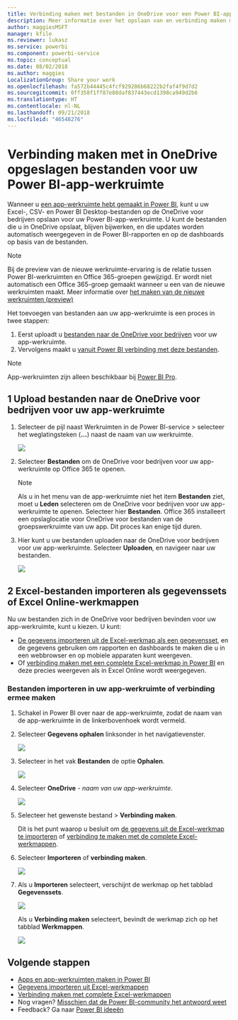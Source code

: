 ```yaml
---
title: Verbinding maken met bestanden in OneDrive voor een Power BI-app-werkruimte
description: Meer informatie over het opslaan van en verbinding maken met uw Excel-, CSV- en Power BI Desktop-bestanden op de OneDrive voor uw Power BI-app-werkruimte.
author: maggiesMSFT
manager: kfile
ms.reviewer: lukasz
ms.service: powerbi
ms.component: powerbi-service
ms.topic: conceptual
ms.date: 08/02/2018
ms.author: maggies
LocalizationGroup: Share your work
ms.openlocfilehash: fa572b44445c4fcf929286b68222b2faf4f9d7d2
ms.sourcegitcommit: 0ff358f1ff87e88daf837443ecd1398ca949d2b6
ms.translationtype: HT
ms.contentlocale: nl-NL
ms.lasthandoff: 09/21/2018
ms.locfileid: "46548276"
---
```

# <a name="connect-to-files-stored-in-onedrive-for-your-power-bi-app-workspace"></a>Verbinding maken met in OneDrive opgeslagen bestanden voor uw Power BI-app-werkruimte
Wanneer u [een app-werkruimte hebt gemaakt in Power BI](consumer/end-user-create-apps.md), kunt u uw Excel-, CSV- en Power BI Desktop-bestanden op de OneDrive voor bedrijven opslaan voor uw Power BI-app-werkruimte. U kunt de bestanden die u in OneDrive opslaat, blijven bijwerken, en die updates worden automatisch weergegeven in de Power BI-rapporten en op de dashboards op basis van de bestanden. 

> [!NOTE]
> Bij de preview van de nieuwe werkruimte-ervaring is de relatie tussen Power BI-werkruimten en Office 365-groepen gewijzigd. Er wordt niet automatisch een Office 365-groep gemaakt wanneer u een van de nieuwe werkruimten maakt. Meer informatie over [het maken van de nieuwe werkruimten (preview)](service-create-the-new-workspaces.md)

Het toevoegen van bestanden aan uw app-werkruimte is een proces in twee stappen: 

1. Eerst uploadt u [bestanden naar de OneDrive voor bedrijven](service-connect-to-files-in-app-workspace-onedrive-for-business.md#1-upload-files-to-the-onedrive-for-business-for-your-app-workspace) voor uw app-werkruimte.
2. Vervolgens maakt u [vanuit Power BI verbinding met deze bestanden](service-connect-to-files-in-app-workspace-onedrive-for-business.md#2-import-excel-files-as-datasets-or-as-excel-online-workbooks).

> [!NOTE]
> App-werkruimten zijn alleen beschikbaar bij [Power BI Pro](service-free-vs-pro.md).
> 
> 

## <a name="1-upload-files-to-the-onedrive-for-business-for-your-app-workspace"></a>1 Upload bestanden naar de OneDrive voor bedrijven voor uw app-werkruimte
1. Selecteer de pijl naast Werkruimten in de Power BI-service > selecteer het weglatingsteken (**…**) naast de naam van uw werkruimte. 
   
   ![](media/service-connect-to-files-in-app-workspace-onedrive-for-business/power-bi-app-ellipsis.png)
2. Selecteer **Bestanden** om de OneDrive voor bedrijven voor uw app-werkruimte op Office 365 te openen.
   
   > [!NOTE]
   > Als u in het menu van de app-werkruimte niet het item **Bestanden** ziet, moet u **Leden** selecteren om de OneDrive voor bedrijven voor uw app-werkruimte te openen. Selecteer hier **Bestanden**. Office 365 installeert een opslaglocatie voor OneDrive voor bestanden van de groepswerkruimte van uw app. Dit proces kan enige tijd duren. 
   > 
   > 
3. Hier kunt u uw bestanden uploaden naar de OneDrive voor bedrijven voor uw app-werkruimte. Selecteer **Uploaden**, en navigeer naar uw bestanden.
   
   ![](media/service-connect-to-files-in-app-workspace-onedrive-for-business/pbi_grpfilesonedrive.png)

## <a name="2-import-excel-files-as-datasets-or-as-excel-online-workbooks"></a>2 Excel-bestanden importeren als gegevenssets of Excel Online-werkmappen
Nu uw bestanden zich in de OneDrive voor bedrijven bevinden voor uw app-werkruimte, kunt u kiezen. U kunt: 

* [De gegevens importeren uit de Excel-werkmap als een gegevensset](service-get-data-from-files.md), en de gegevens gebruiken om rapporten en dashboards te maken die u in een webbrowser en op mobiele apparaten kunt weergeven.
* Of [verbinding maken met een complete Excel-werkmap in Power BI](service-excel-workbook-files.md) en deze precies weergeven als in Excel Online wordt weergegeven.

### <a name="import-or-connect-to-the-files-in-your-app-workspace"></a>Bestanden importeren in uw app-werkruimte of verbinding ermee maken
1. Schakel in Power BI over naar de app-werkruimte, zodat de naam van de app-werkruimte in de linkerbovenhoek wordt vermeld. 
2. Selecteer **Gegevens ophalen** linksonder in het navigatievenster. 
   
   ![](media/service-connect-to-files-in-app-workspace-onedrive-for-business/power-bi-app-get-data-button.png)
3. Selecteer in het vak **Bestanden** de optie **Ophalen**.
   
   ![](media/service-connect-to-files-in-app-workspace-onedrive-for-business/pbi_getfiles.png)
4. Selecteer **OneDrive** - *naam van uw app-werkruimte*.
   
    ![](media/service-connect-to-files-in-app-workspace-onedrive-for-business/pbi_grp_one_drive_shrpt.png)
5. Selecteer het gewenste bestand > **Verbinding maken**.
   
    Dit is het punt waarop u besluit om [de gegevens uit de Excel-werkmap te importeren](service-get-data-from-files.md) of [verbinding te maken met de complete Excel-werkmappen](service-excel-workbook-files.md).
6. Selecteer **Importeren** of **verbinding maken**.
   
    ![](media/service-connect-to-files-in-app-workspace-onedrive-for-business/pbi_importexceldataorwholecrop.png)
7. Als u **Importeren** selecteert, verschijnt de werkmap op het tabblad **Gegevenssets**. 
   
    ![](media/service-connect-to-files-in-app-workspace-onedrive-for-business/power-bi-app-excel-file-import.png)
   
    Als u **Verbinding maken** selecteert, bevindt de werkmap zich op het tabblad **Werkmappen**.
   
    ![](media/service-connect-to-files-in-app-workspace-onedrive-for-business/power-bi-app-excel-file-connect.png)

## <a name="next-steps"></a>Volgende stappen
* [Apps en app-werkruimten maken in Power BI](consumer/end-user-create-apps.md)
* [Gegevens importeren uit Excel-werkmappen](service-get-data-from-files.md)
* [Verbinding maken met complete Excel-werkmappen](service-excel-workbook-files.md)
* Nog vragen? [Misschien dat de Power BI-community het antwoord weet](http://community.powerbi.com/)
* Feedback? Ga naar [Power BI ideeën](https://ideas.powerbi.com/forums/265200-power-bi)

